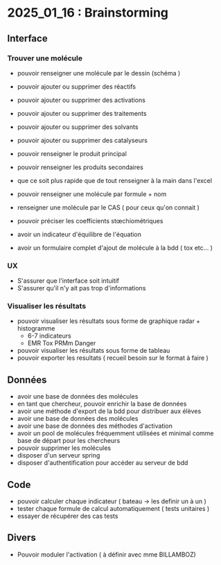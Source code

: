 # 2025_01_16 : Brainstorming

## Interface

### Trouver une molécule
- pouvoir renseigner une molécule par le dessin (schéma )
- pouvoir ajouter ou supprimer des réactifs
- pouvoir ajouter ou supprimer des activations
- pouvoir ajouter ou supprimer des traitements
- pouvoir ajouter ou supprimer des solvants
- pouvoir ajouter ou supprimer des catalyseurs
- pouvoir renseigner le produit principal
- pouvoir renseigner les produits secondaires
- que ce soit plus rapide que de tout renseigner à la main dans l'excel
- pouvoir renseigner une molécule par formule + nom 
- renseigner une molécule par le CAS ( pour ceux qu'on connait )
- pouvoir préciser les coefficients stœchiométriques
- avoir un indicateur d'équilibre de l'équation

- avoir un formulaire complet d'ajout de molécule à la bdd ( tox etc... )

### UX
- S'assurer que l'interface soit intuitif
- S'assurer qu'il n'y ait pas trop d'informations



### Visualiser les résultats
- pouvoir visualiser les résultats sous forme de graphique radar + histogramme
    - 6-7 indicateurs
    - EMR Tox PRMm Danger
- pouvoir visualiser les résultats sous forme de tableau
- pouvoir exporter les resultats ( recueil besoin sur le format à faire )



## Données
- avoir une base de données des molécules
- en tant que chercheur, pouvoir enrichir la base de données
- avoir une méthode d'export de la bdd pour distribuer aux élèves
- avoir une base de données des molécules
- avoir une base de données des méthodes d'activation
- avoir un pool de molécules fréquemment utilisées et minimal comme base  de départ pour les chercheurs
- pouvoir supprimer les molécules
- disposer d'un serveur spring
- disposer d'authentification pour accéder au serveur de bdd

## Code
- pouvoir calculer chaque indicateur ( bateau -> les definir un à un )
- tester chaque formule de calcul automatiquement ( tests unitaires )
- essayer de récupérer des cas tests

## Divers
- Pouvoir moduler l'activation ( à définir avec mme BILLAMBOZ)